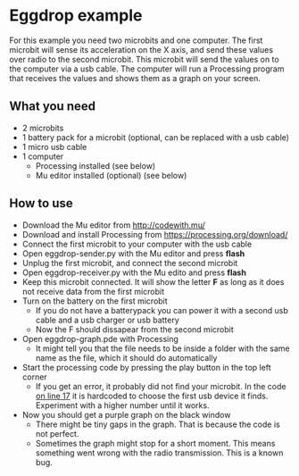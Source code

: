 # Eggdrop example
For this example you need two microbits and one computer. The first microbit will sense its acceleration on the X axis, and send these values over radio to the second microbit. This microbit will send the values on to the computer via a usb cable. The computer will run a Processing program that receives the values and shows them as a graph on your screen.

## What you need
- 2 microbits
- 1 battery pack for a microbit (optional, can be replaced with a usb cable)
- 1 micro usb cable
- 1 computer
  - Processing installed (see below)
  - Mu editor installed (optional) (see below)

## How to use
- Download the Mu editor from http://codewith.mu/
- Download and install Processing from https://processing.org/download/
- Connect the first microbit to your computer with the usb cable
- Open eggdrop-sender.py with the Mu editor and press **flash**
- Unplug the first microbit, and connect the second microbit
- Open eggdrop-receiver.py with the Mu edito and press **flash**
- Keep this microbit connected. It will show the letter **F** as long as it does not receive data from the first microbit
- Turn on the battery on the first microbit
  - If you do not have a batterypack you can power it with a second usb cable and a usb charger or usb battery
  - Now the F should dissapear from the second microbit
- Open eggdrop-graph.pde with Processing
  - It might tell you that the file needs to be inside a folder with the same name as the file, which it should do automatically
- Start the processing code by pressing the play button in the top left corner
  - If you get an error, it probably did not find your microbit. In the code [on line 17](https://github.com/tiigbg/microbit-examples/blob/master/eggdrop/eggdrop-graph.pde#L17) it is hardcoded to choose the first usb device it finds. Experiment with a higher number until it works.
- Now you should get a purple graph on the black window
  - There might be tiny gaps in the graph. That is because the code is not perfect.
  - Sometimes the graph might stop for a short moment. This means something went wrong with the radio transmission. This is a known bug.
